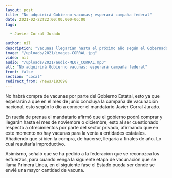 ```yaml
---
layout: post
title: "No adquirirá Gobierno vacunas; esperará campaña federal"
date: 2021-02-22T22:00:00.000-06:00
tags:
  
  - Javier Corral Jurado
  
author: nil
description: "Vacunas llegarían hasta el próximo año según el Gobernador de Chihuahua."
image: "/uploads/2021/images-CORRAL.jpg"
video: nil
audio: "/uploads/2021/audio-ML07_CORRAL.mp3"
alt: "No adquirirá Gobierno vacunas; esperará campaña federal"
front: false
section: "Local"
redirect_from: /news/183098
---
```


No habrá compra de vacunas por parte del Gobierno Estatal, esto ya que esperarán a que en el mes de junio concluya la campaña de vacunación nacional, esto según lo dio a conocer el mandatario Javier Corral Jurado.

En rueda de prensa el mandatario afirmó que el gobierno podrá comprar y llegarán hasta el mes de noviembre o diciembre, esto al ser cuestionado respecto a ofrecimientos por parte del sector privado, afirmando que en este momento no hay vacunas para la venta a entidades estatales. Añadiendo que si bien la compra, de hacerse, llegaría a finales de año. Lo cual resultaría improductivo.

Asimismo, señaló que se ha pedido a la federación que se reconozca los esfuerzos, para cuando venga la siguiente etapa de vacunación que se llama Primera Linea, en el siguiente fase el Estado pueda ser donde se envié una mayor cantidad de vacuna.
